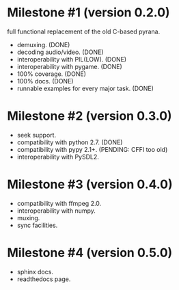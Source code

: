 Milestone #1 (version 0.2.0)
============================

full functional replacement of the old C-based pyrana.

* demuxing. (DONE)
* decoding audio/video. (DONE)
* interoperability with PIL(LOW). (DONE)
* interoperability with pygame. (DONE)
* 100% coverage. (DONE)
* 100% docs. (DONE)
* runnable examples for every major task. (DONE)


Milestone #2 (version 0.3.0)
============================

* seek support.
* compatibility with python 2.7. (DONE)
* compatibility with pypy 2.1+. (PENDING: CFFI too old)
* interoperability with PySDL2.


Milestone #3 (version 0.4.0)
============================

* compatibility with ffmpeg 2.0.
* interoperability with numpy.
* muxing.
* sync facilities.

Milestone #4 (version 0.5.0)
============================

* sphinx docs.
* readthedocs page.
